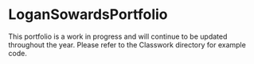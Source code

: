 # LoganSowardsPortfolio
This portfolio is a work in progress and will continue to be updated throughout the year.
Please refer to the Classwork directory for example code.
